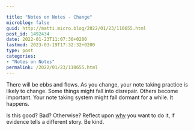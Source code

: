 ```yaml
---

title: "Notes on Notes - Change"
microblog: false
guid: http://matti.micro.blog/2022/01/23/110655.html
post_id: 1492434
date: 2022-01-23T11:07:30+0200
lastmod: 2023-03-19T17:32:32+0200
type: post
categories:
- "Notes on Notes"
permalink: /2022/01/23/110655.html
---
```

There will be ebbs and flows. As you change, your note taking practice is likely to change. Some things might fall into disrepair. Others become important. Your note taking system might fall dormant for a while. It happens.

Is this good? Bad? Otherwise? Reflect upon [why](https://micro.blog/account/posts/44388/edit/1492430) you want to do it, if evidence tells a different story. Be kind.
